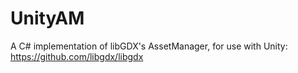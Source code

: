 # UnityAM
A C# implementation of libGDX's AssetManager, for use with Unity: https://github.com/libgdx/libgdx
